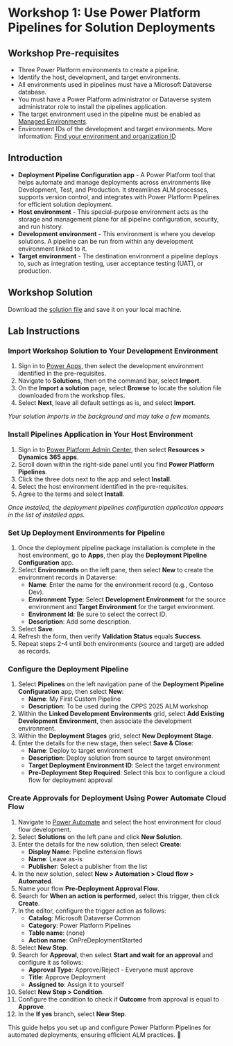 # Workshop 1: Use Power Platform Pipelines for Solution Deployments

## Workshop Pre-requisites
- Three Power Platform environments to create a pipeline.
- Identify the host, development, and target environments.
- All environments used in pipelines must have a Microsoft Dataverse database.
- You must have a Power Platform administrator or Dataverse system administrator role to install the pipelines application.
- The target environment used in the pipeline must be enabled as [Managed Environments](https://learn.microsoft.com/en-us/power-platform/admin/managed-environment-overview).
- Environment IDs of the development and target environments. More information: [Find your environment and organization ID](https://learn.microsoft.com/power-platform/admin/environments-overview)

## Introduction
- **Deployment Pipeline Configuration app** - A Power Platform tool that helps automate and manage deployments across environments like Development, Test, and Production. It streamlines ALM processes, supports version control, and integrates with Power Platform Pipelines for efficient solution deployment.
- **Host environment** - This special-purpose environment acts as the storage and management plane for all pipeline configuration, security, and run history.
- **Development environment** - This environment is where you develop solutions. A pipeline can be run from within any development environment linked to it.
- **Target environment** - The destination environment a pipeline deploys to, such as integration testing, user acceptance testing (UAT), or production.

## Workshop Solution
Download the [solution file](Lab01PowerPlatformPipelines/LabSolution/ALMSolution_1_0_0_0.zip) and save it on your local machine.

## Lab Instructions

### Import Workshop Solution to Your Development Environment
1. Sign in to [Power Apps](https://make.powerapps.com), then select the development environment identified in the pre-requisites.
2. Navigate to **Solutions**, then on the command bar, select **Import**.
3. On the **Import a solution** page, select **Browse** to locate the solution file downloaded from the workshop files.
4. Select **Next**, leave all default settings as is, and select **Import**.

*Your solution imports in the background and may take a few moments.*

### Install Pipelines Application in Your Host Environment
1. Sign in to [Power Platform Admin Center](https://admin.powerplatform.microsoft.com), then select **Resources > Dynamics 365 apps**.
2. Scroll down within the right-side panel until you find **Power Platform Pipelines**.
3. Click the three dots next to the app and select **Install**.
4. Select the host environment identified in the pre-requisites.
5. Agree to the terms and select **Install**.

*Once installed, the deployment pipelines configuration application appears in the list of installed apps.*

### Set Up Deployment Environments for Pipeline
1. Once the deployment pipeline package installation is complete in the host environment, go to **Apps**, then play the **Deployment Pipeline Configuration** app.
2. Select **Environments** on the left pane, then select **New** to create the environment records in Dataverse:
   - **Name**: Enter the name for the environment record (e.g., Contoso Dev).
   - **Environment Type**: Select **Development Environment** for the source environment and **Target Environment** for the target environment.
   - **Environment Id**: Be sure to select the correct ID.
   - **Description**: Add some description.
3. Select **Save**.
4. Refresh the form, then verify **Validation Status** equals **Success**.
5. Repeat steps 2-4 until both environments (source and target) are added as records.

### Configure the Deployment Pipeline
1. Select **Pipelines** on the left navigation pane of the **Deployment Pipeline Configuration** app, then select **New**:
   - **Name**: My First Custom Pipeline
   - **Description**: To be used during the CPPS 2025 ALM workshop
2. Within the **Linked Development Environments** grid, select **Add Existing Development Environment**, then associate the development environment.
3. Within the **Deployment Stages** grid, select **New Deployment Stage**.
4. Enter the details for the new stage, then select **Save & Close**:
   - **Name**: Deploy to target environment
   - **Description**: Deploy solution from source to target environment
   - **Target Deployment Environment ID**: Select the target environment
   - **Pre-Deployment Step Required**: Select this box to configure a cloud flow for deployment approval

### Create Approvals for Deployment Using Power Automate Cloud Flow
1. Navigate to [Power Automate](https://make.powerautomate.com) and select the host environment for cloud flow development.
2. Select **Solutions** on the left pane and click **New Solution**.
3. Enter the details for the new solution, then select **Create**:
   - **Display Name**: Pipeline extension flows
   - **Name**: Leave as-is
   - **Publisher**: Select a publisher from the list
4. In the new solution, select **New > Automation > Cloud flow > Automated**.
5. Name your flow **Pre-Deployment Approval Flow**.
6. Search for **When an action is performed**, select this trigger, then click **Create**.
7. In the editor, configure the trigger action as follows:
   - **Catalog**: Microsoft Dataverse Common
   - **Category**: Power Platform Pipelines
   - **Table name**: (none)
   - **Action name**: OnPreDeploymentStarted
8. Select **New Step**.
9. Search for **Approval**, then select **Start and wait for an approval** and configure it as follows:
   - **Approval Type**: Approve/Reject - Everyone must approve
   - **Title**: Approve Deployment
   - **Assigned to**: Assign it to yourself
10. Select **New Step > Condition**.
11. Configure the condition to check if **Outcome** from approval is equal to **Approve**.
12. In the **If yes** branch, select **New Step**.


This guide helps you set up and configure Power Platform Pipelines for automated deployments, ensuring efficient ALM practices. 🚀
